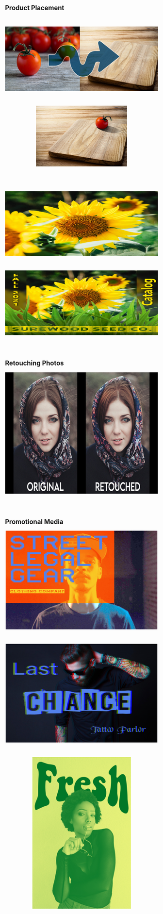## Product Placement
<br>
<p align="center">
  <img src="https://github.com/brownt47/Photoshop/raw/main/images/Product%20Placement%20-%20Tomato%20and%20Cutting%20Board%20v2.jpg" width="640" height="213"/>
</p>
<br>
<p align="center">
  <img src="https://github.com/brownt47/Photoshop/raw/main/images/project%203%20tomato.jpg" />
</p>
<br>
<br>

<br>
<p align="center">
  <img src="https://github.com/brownt47/Photoshop/raw/main/Product_Placement_Images/Channel%20Mask%20B.jpg" width="640" height="213" />
</p>
<br>
<p align="center">
  <img src="https://github.com/brownt47/Photoshop/raw/main/Product_Placement_Images/Channel%20Mask%20Project.jpg" width="640" height="213"/>
</p>
<br>
<br>



## Retouching Photos
<p align="center">
  <img src="https://github.com/brownt47/Photoshop/raw/main/images/retouching_example.jpg" width="640" height="400"/>
</p>
<br>
<br>

## Promotional Media
<p align="center">
  <img src="https://github.com/brownt47/Photoshop/raw/main/images/StreetLegalGearDuotone.jpg" width="500" height="325"/>
</p>
<br>
<p align="center">
  <img src="https://github.com/brownt47/Photoshop/raw/main/images/LastChanceTattoo.jpg" width="500" height="325"/>
</p>
<br>
<p align="center">
  <img src="https://github.com/brownt47/Photoshop/raw/main/images/FreshDuotone.jpg" width="325" height="500"/>
</p>
